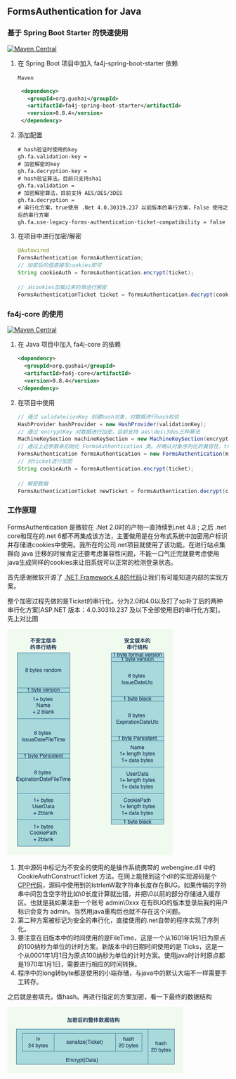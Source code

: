## FormsAuthentication for Java


### 基于 Spring Boot Starter 的快速使用

[![Maven Central](https://maven-badges.herokuapp.com/maven-central/org.guohai/fa4j-spring-boot-starter/badge.svg)](https://maven-badges.herokuapp.com/maven-central/org.guohai/fa4j-spring-boot-starter/)


1. 在 Spring Boot 项目中加入 fa4j-spring-boot-starter 依赖

    ```Maven```
   ``` xml
    <dependency>
      <groupId>org.guohai</groupId>
      <artifactId>fa4j-spring-boot-starter</artifactId>
      <version>0.8.4</version>
    </dependency>
    ```

2. 添加配置

   ``` properties
   # hash验证时使用的key
   gh.fa.validation-key = 
   # 加密解密的key
   gh.fa.decryption-key = 
   # hash验证算法，目前只支持sha1
   gh.fa.validation = 
   # 加密解密算法，目前支持 AES/DES/3DES
   gh.fa.decryption = 
   # 串行化方案，true使用 .Net 4.0.30319.237 以前版本的串行方案，False 使用之后的串行方案
   gh.fa.use-legacy-forms-authentication-ticket-compatibility = false
   ```
   
3. 在项目中进行加密/解密

   ``` java
   @Autowired
   FormsAuthentication formsAuthentication;
   // 加密后的值直接写cookies即可
   String cookieAuth = formsAuthentication.encrypt(ticket);
   
   // 从cookies加载过来的串进行解密
   FormsAuthenticationTicket ticket = formsAuthentication.decrypt(cookieAuth);
   ```

### fa4j-core 的使用

[![Maven Central](https://maven-badges.herokuapp.com/maven-central/org.guohai/fa4j-core/badge.svg)](https://maven-badges.herokuapp.com/maven-central/org.guohai/fa4j-core/)

1. 在 Java 项目中加入 fa4j-core 的依赖
   ~~~ xml
   <dependency>
     <groupId>org.guohai</groupId>
     <artifactId>fa4j-core</artifactId>
     <version>0.8.4</version>
   </dependency>
   ~~~

2. 在项目中使用

   ~~~ java
   // 通过 validateiionKey 创建hash对象，对数据进行hash校验
   HashProvider hashProvider = new HashProvider(validationKey);
   // 通过 encryptKey 对数据进行加密，目前支持 aes\des\3des三种算法
   MachineKeySection machineKeySection = new MachineKeySection(encryptKey, DecryptionEnum.AES);
   // 通过上述参数来初始化 FormsAuthentication 类。并确认对象序列化的兼容性，true 兼容.net 2.0以前。false 兼容2.0sp2 ~ 4.8
   FormsAuthentication formsAuthentication = new FormsAuthentication(machineKeySection, hashProvider, true);
   // 对ticket进行加密
   String cookieAuth = formsAuthentication.encrypt(ticket);
   
   // 解密数据
   FormsAuthenticationTicket newTicket = formsAuthentication.decrypt(cookieAuth);
   ~~~
   

### 工作原理

FormsAuthentication 是微软在 .Net 2.0时的产物一直持续到.net 4.8 ; 之后 .net core和现在的.net 6都不再集成该方法，主要做用是在分布式系统中加密用户标识并存储进cookies中使用。我所在的公司.net项目就使用了该功能。在进行站点集群向 java 迁移的时候肯定还要考虑兼容性问题，不能一口气迁完就要考虑使用java生成同样的cookies来让旧系统可以正常的检测登录状态。

首先感谢微软开源了 [.NET Framework 4.8的代码](https://referencesource.microsoft.com/)让我们有可能知道内部的实现方案。

整个加密过程先做的是Ticket的串行化。分为2.0和4.0以及打了sp补丁后的两种串行化方案[ASP.NET 版本：4.0.30319.237 及以下全部使用旧的串行化方案]。先上对比图

![ticket](doc/ticket.png)

1. 其中源码中标记为不安全的使用的是操作系统携带的 webengine.dll 中的 CookieAuthConstructTicket 方法。在网上能搜到这个dll的实现源码是个[CPP代码](https://github.com/selfrender/Windows-Server-2003/blob/5c6fe3db626b63a384230a1aa6b92ac416b0765f/com/netfx/src/framework/xsp/isapi/securityapi.cxx)，源码中使用到的lstrlenW取字符串长度存在BUG。如果传输的字符串中间包含空字符比如\0长度计算就出错，并把\0以前的部分存储进入缓存区。也就是我如果注册一个账号 admin\0xxx 在有BUG的版本登录后我的用户标识会变为 admin。当然用java重构后也就不存在这个问题。
2. 第二种方案被标记为安全的串行化，直接使用的.net自带的程序实现了序列化。
3. 要注意在旧版本中的时间使用的是FileTime，这是一个从1601年1月1日为原点的100纳秒为单位的计时方案。新版本中的日期时间使用的是 Ticks，这是一个从0001年1月1日为原点100纳秒为单位的计时方案。使用java时计时原点都是1970年1月1日，需要进行相应的时间转换。
4. 程序中的long转byte都是使用的小端存储，与java中的默认大端不一样需要手工转存。

之后就是套填充，做hash。再进行指定的方案加密，看一下最终的数据结构

![cookies](doc/cookie.png)

